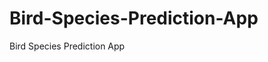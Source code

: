  # Bird-Species-Prediction-App
Bird Species Prediction App
     
          
         
                       
             
             
             
        
                                     
                    
                 
                      
